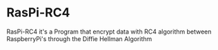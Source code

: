 # RasPi-RC4
RasPi-RC4 it's a Program that encrypt data with RC4 algorithm between RaspberryPi's through the Diffie Hellman Algorithm
